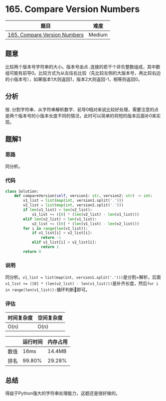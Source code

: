 # 165. Compare Version Numbers

| 题目 | 难度 |
| ---- | ---- |
| [165. Compare Version Numbers](https://leetcode.com/problems/compare-version-numbers/) | Medium |

## 题意

比较两个版本号字符串的大小。版本号由点`.`连接的若干个非负整数组成，其中数组可能有前导0。比较方式为从左往右比较（先比较左侧的大版本号，再比较右边的小版本号），如果版本1大则返回1，版本2大则返回-1，相等则返回0。

## 分析

按`.`分割字符串、从字符串解析数字、前导0相对来说比较好处理，需要注意的点是两个版本号的小版本长度不同的情况，此时可以简单的将短的版本后面补0来实现。

## 题解1

### 思路

同分析。

### 代码

```python
class Solution:
    def compareVersion(self, version1: str, version2: str) -> int:
        v1_list = list(map(int, version1.split('.')))
        v2_list = list(map(int, version2.split('.')))
        if len(v1_list) < len(v2_list):
            v1_list += ([0] * (len(v2_list) - len(v1_list)))
        elif len(v2_list) < len(v1_list):
            v2_list += ([0] * (len(v1_list) - len(v2_list)))
        for i in range(len(v1_list)):
            if v1_list[i] < v2_list[i]:
                return -1
            elif v1_list[i] > v2_list[i]:
                return 1
        return 0
```

### 说明

同分析。`v1_list = list(map(int, version1.split('.')))`是分割+解析，后面`v1_list += ([0] * (len(v2_list) - len(v1_list)))`是补齐长度，然后`for i in range(len(v1_list)):`循环判断即可。

### 评估

| 时间复杂度 | 空间复杂度 |
| ---- | ---- |
| O(n) | O(n) |

| | 运行时间 | 内存占用 |
| ---- | ---- | ---- |
| 数值 | 16ms | 14.4MB |
| 排名 | 99.80% | 29.28% |

## 总结

得益于Python强大的字符串处理能力，这题还是很好做的。
